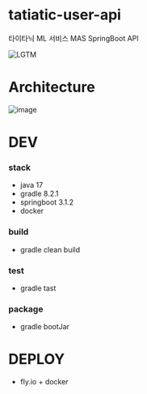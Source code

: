 # tatiatic-user-api
타이타닉 ML 서비스 MAS SpringBoot API

![LGTM](https://i.lgtm.fun/2j9j.png)

# Architecture
![image](https://github.com/dMario24/tatiatic-user-api/assets/134017660/31ade392-602a-4aaa-ba60-ea9ed8c40349)

# DEV
### stack
- java 17
- gradle 8.2.1
- springboot 3.1.2
- docker
  
### build
- gradle clean build

### test
- gradle tast

### package
- gradle bootJar

# DEPLOY
- fly.io + docker
